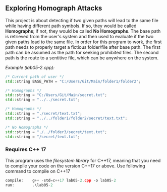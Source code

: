 ## Exploring Homograph Attacks
This project is about detecting if two given paths will lead to the same file while having different path symbols. If so, they would be called **Homographs**; if not, they would be called **No Homographs**. The base path is retrieved from the user's system and then used to evaluate if the two given paths lead to the same file.
In order for this program to work, the first path needs to properly target a fictious folder/file after base path. The first path can be assumed as the path for seeking prohibited files. The second path is the route to a sentitive file, which can be anywhere on the system.

_Example (lab05-2.cpp):_
```c++
/* Current path of user */
std::string BASE_PATH = "C:/Users/Git/Main/folder1/folder2";

/* Homographs */
std::string = "C:/Users/Git/Main/secret.txt";
std::string = "../../secret.txt";

/* Homographs */
std::string = "./secret/text.txt";
std::string = "../../folder1/folder2/secret/text.txt";

/* No Homographs */
std::string = "./../folder3/secret/text.txt";
std::string = "/secret/text.txt";
```

### Requires C++ 17
This program uses the _filesystem library_ for C++17, meaning that you need to compile your code on the version C++17 or above. Use following command to compile on C++17
``` c++
compile:    g++ -std=c++17 lab05-2.cpp -o lab05-2
run:        .\lab05-2
```
